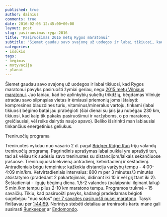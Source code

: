 ```yaml
---
published: true
author: dainius
comments: true
date: 2016-02-05 12:45:00+00:00
layout: post
slug: pasiruosimas-ryga-2016
title: "Pasiruošimas 2016 metų Rygos maratonui"
subtitle: "Šiemet gaudau savo svajonę už uodegos ir labai tikiuosi, kad Rygos maratonui pavyks pasiruošti žymiai geriau, negu 2015 metų Vilniaus maratonui. Juo labiau, kad be aplinkybių sukeltų trikdžių, bėgdamas Vilniuje atradau savo silpnąsias vietas ir ėmiausi priemonių joms ištaisyti."
categories:
- iššūkis
tags:
- bėgimas
- motyvacija
- planai
---
```


Šiemet gaudau savo svajonę už uodegos ir labai tikiuosi, kad Rygos maratonui pavyks pasiruošti žymiai geriau, negu [2015 metų Vilniaus maratonui](http://30dienu.lt/42-195-m). Juo labiau, kad be aplinkybių sukeltų trikdžių, bėgdamas Vilniuje atradau savo silpnąsias vietas ir ėmiausi priemonių joms ištaisyti: kompresines blauzdines turiu, vitaminus/mineralus vartoju, tinkami (labai tikiuosi) bėgimo batai jau prabėgioti (šiai dienai su jais jau nubėgau 230 km, tikiuosi, kad kaip tik pakaks pasiruošimui ir varžyboms, o po maratono, greičiausiai, vėl reiks dairytis naujo apavo). Beliko išsirinkti man labiausiai tinkančius energetinius geliukus.

Treniruočių programa

Treniruotes vykdau nuo vasario 2 d. pagal [Bridger Ridge Run](https://bridgerridgerun.wordpress.com/2015/03/30/how-to-run-a-3-hour-marathon-a-just-enough-training-approach/) trijų valandų treniruočių programą. Pagrindinis aprašymas labai puikiai yra aprašyti ten, tad aš vėliau tik sudėsiu savo treniruotes su distancijom/laikais sekančiuose įrašuose. Treniruojuosi kiekvieną antradienį, ketvirtadienį ir šeštadienį. Antradieniais bėgu tempinius: kažkokia distancija varžybų tempu - 4:00-4:09 min/km. Ketvirtadieniais intervalus: 800 m per 3 minutes/3 minutės atsistatymo (pradedant 2 pakartojimais, didinant iki 10 ir vėl grįžtant iki 2). Šeštadieniai - ilgųjų bėgimų diena. 1,5-2 valandos (palaipsniui ilginant laiką) 5 min./km tempu plius 2-10 km maratono tempu. Programos trukmė - 15 savaičių. Tikiu, kad pasiruošti pavyks, kadangi pradėdamas bėgioti sugebėjau "nuo sofos" [per 7 savaites pasiruošti pusei maratono](http://30dienu.lt/puse-maratono-per-7-savaites). Tąsyk finišavau per [1:44:59](https://runkeeper.com/user/dainiust/activity/248783262). Norintys stebėti detaliau ar treniruotis kartu mane gali susirasti [Runkeeper](https://runkeeper.com/user/dainiust/profile) ar [Endomondo](https://www.endomondo.com/profile/6418905).
